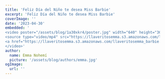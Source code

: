 ```yaml
---
title: 'Feliz Día del Niño te desea Miss Barbie'
excerpt: 'Feliz Día del Niño te desea Miss Barbie'
coverImage: ''
date: '2023-04-30'
embedded: '
<video poster="/assets/blog/1a30xkr4/poster.jpg" width="640" height="360" preload="metadata" src="https://llaveritosemma.s3.amazonaws.com/llaveritosemma_barbie.mp4?_=1" style="width: 620px; height: auto;" controls autoplay allowfullscreen>
<source type="video/mp4" src="https://llaveritosemma.s3.amazonaws.com/llaveritosemma_barbie.mp4?_=1">
<a href="https://llaveritosemma.s3.amazonaws.com/llaveritosemma_barbie.mp4">https://llaveritosemma.s3.amazonaws.com/llaveritosemma_barbie.mp4</a>
</video>'
author:
  name: Emma Nohemí
  picture: '/assets/blog/authors/emma.jpg'
ogImage:
  url: ''
---
```

